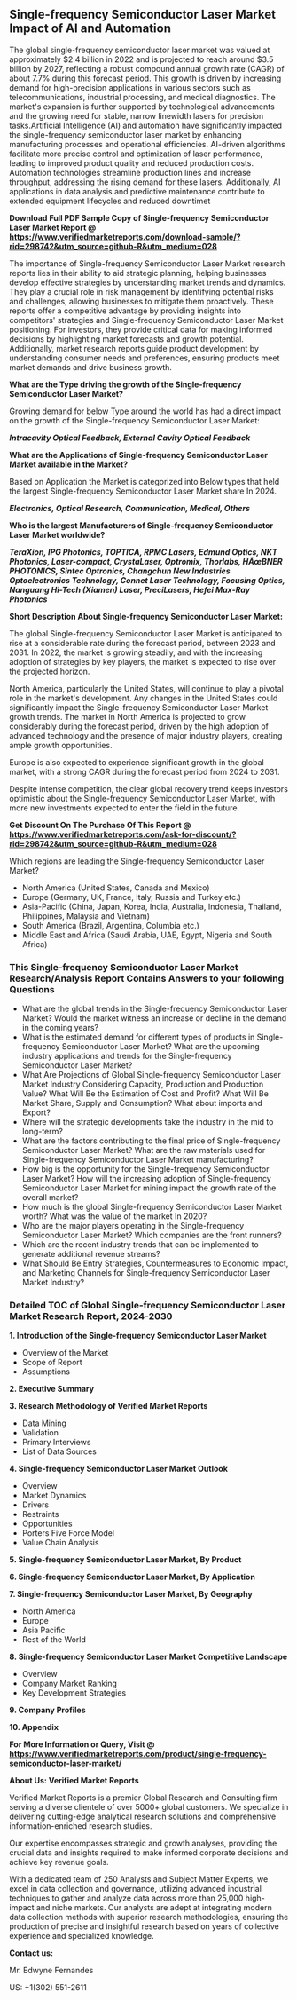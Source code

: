 <h2>Single-frequency Semiconductor Laser Market Impact of AI and Automation</h2>The global single-frequency semiconductor laser market was valued at approximately $2.4 billion in 2022 and is projected to reach around $3.5 billion by 2027, reflecting a robust compound annual growth rate (CAGR) of about 7.7% during this forecast period. This growth is driven by increasing demand for high-precision applications in various sectors such as telecommunications, industrial processing, and medical diagnostics. The market's expansion is further supported by technological advancements and the growing need for stable, narrow linewidth lasers for precision tasks.Artificial Intelligence (AI) and automation have significantly impacted the single-frequency semiconductor laser market by enhancing manufacturing processes and operational efficiencies. AI-driven algorithms facilitate more precise control and optimization of laser performance, leading to improved product quality and reduced production costs. Automation technologies streamline production lines and increase throughput, addressing the rising demand for these lasers. Additionally, AI applications in data analysis and predictive maintenance contribute to extended equipment lifecycles and reduced downtimet</p><p id="" class=""><strong>Download Full PDF Sample Copy of Single-frequency Semiconductor Laser Market Report @ <a href="https://www.verifiedmarketreports.com/download-sample/?rid=298742&utm_source=github-R&utm_medium=028" target="_blank">https://www.verifiedmarketreports.com/download-sample/?rid=298742&utm_source=github-R&utm_medium=028</a></strong></p><p>The importance of&nbsp;Single-frequency Semiconductor Laser Market research reports lies in their ability to aid strategic planning, helping businesses develop effective strategies by understanding market trends and dynamics. They play a crucial role in risk management by identifying potential risks and challenges, allowing businesses to mitigate them proactively. These reports offer a competitive advantage by providing insights into competitors' strategies and Single-frequency Semiconductor Laser Market positioning. For investors, they provide critical data for making informed decisions by highlighting market forecasts and growth potential. Additionally, market research reports guide product development by understanding consumer needs and preferences, ensuring products meet market demands and drive business growth.</p><p><strong>What are the&nbsp;Type driving the growth of the Single-frequency Semiconductor Laser Market?</strong></p><p id="" class="">Growing demand for below Type around the world has had a direct impact on the growth of the Single-frequency Semiconductor Laser Market:</p><em><strong>Intracavity Optical Feedback, External Cavity Optical Feedback</strong></em></p><strong>What are the&nbsp;Applications&nbsp;of Single-frequency Semiconductor Laser Market available in the Market?</strong></p><p id="" class="">Based on Application the Market is categorized into Below types that held the largest Single-frequency Semiconductor Laser Market share In 2024.</p><em><strong>Electronics, Optical Research, Communication, Medical, Others</strong></em></p><strong>Who is the largest Manufacturers of Single-frequency Semiconductor Laser Market worldwide?</strong></p><p><em><strong>TeraXion, IPG Photonics, TOPTICA, RPMC Lasers, Edmund Optics, NKT Photonics, Laser-compact, CrystaLaser, Optromix, Thorlabs, HÃœBNER PHOTONICS, Sintec Optronics, Changchun New Industries Optoelectronics Technology, Connet Laser Technology, Focusing Optics, Nanguang Hi-Tech (Xiamen) Laser, PreciLasers, Hefei Max-Ray Photonics</strong></em></p><p id="" class=""><strong>Short Description About Single-frequency Semiconductor Laser Market:</strong></p><p>The global Single-frequency Semiconductor Laser Market is anticipated to rise at a considerable rate during the forecast period, between 2023 and 2031. In 2022, the market is growing steadily, and with the increasing adoption of strategies by key players, the market is expected to rise over the projected horizon.</p><p>North America, particularly the United States, will continue to play a pivotal role in the market's development. Any changes in the United States could significantly impact the Single-frequency Semiconductor Laser Market growth trends. The market in North America is projected to grow considerably during the forecast period, driven by the high adoption of advanced technology and the presence of major industry players, creating ample growth opportunities.</p><p>Europe is also expected to experience significant growth in the global market, with a strong CAGR during the forecast period from 2024 to 2031.</p><p>Despite intense competition, the clear global recovery trend keeps investors optimistic about the Single-frequency Semiconductor Laser Market, with more new investments expected to enter the field in the future.</p><p id="" class=""><strong>Get Discount On The Purchase Of This Report @ <a href="https://www.verifiedmarketreports.com/ask-for-discount/?rid=298742&utm_source=github-R&utm_medium=028" target="_blank">https://www.verifiedmarketreports.com/ask-for-discount/?rid=298742&utm_source=github-R&utm_medium=028</a></strong></p>Which regions are leading the Single-frequency Semiconductor Laser Market?</p><ul><li>North America (United States, Canada and Mexico)</li><li>Europe (Germany, UK, France, Italy, Russia and Turkey etc.)</li><li>Asia-Pacific (China, Japan, Korea, India, Australia, Indonesia, Thailand, Philippines, Malaysia and Vietnam)</li><li>South America (Brazil, Argentina, Columbia etc.)</li><li>Middle East and Africa (Saudi Arabia, UAE, Egypt, Nigeria and South Africa)</li></ul><h3 id="" class="">This Single-frequency Semiconductor Laser Market Research/Analysis Report Contains Answers to your following Questions</h3><ul><li>What are the global trends in the Single-frequency Semiconductor Laser Market? Would the market witness an increase or decline in the demand in the coming years?</li><li>What is the estimated demand for different types of products in Single-frequency Semiconductor Laser Market? What are the upcoming industry applications and trends for the Single-frequency Semiconductor Laser Market?</li><li>What Are Projections of Global Single-frequency Semiconductor Laser Market Industry Considering Capacity, Production and Production Value? What Will Be the Estimation of Cost and Profit? What Will Be Market Share, Supply and Consumption? What about imports and Export?</li><li>Where will the strategic developments take the industry in the mid to long-term?</li><li>What are the factors contributing to the final price of Single-frequency Semiconductor Laser Market? What are the raw materials used for Single-frequency Semiconductor Laser Market manufacturing?</li><li>How big is the opportunity for the Single-frequency Semiconductor Laser Market? How will the increasing adoption of Single-frequency Semiconductor Laser Market for mining impact the growth rate of the overall market?</li><li>How much is the global Single-frequency Semiconductor Laser Market worth? What was the value of the market In 2020?</li><li>Who are the major players operating in the Single-frequency Semiconductor Laser Market? Which companies are the front runners?</li><li>Which are the recent industry trends that can be implemented to generate additional revenue streams?</li><li>What Should Be Entry Strategies, Countermeasures to Economic Impact, and Marketing Channels for Single-frequency Semiconductor Laser Market Industry?</li></ul><h3 id="" class="">Detailed TOC of Global Single-frequency Semiconductor Laser Market Research Report, 2024-2030</h3><p id="" class=""><strong>1. Introduction of the Single-frequency Semiconductor Laser Market</strong></p><ul><li>Overview of the Market</li><li>Scope of Report</li><li>Assumptions</li></ul><p id="" class=""><strong>2. Executive Summary</strong></p><p id="" class=""><strong>3. Research Methodology of Verified Market Reports</strong></p><ul><li>Data Mining</li><li>Validation</li><li>Primary Interviews</li><li>List of Data Sources</li></ul><p id="" class=""><strong>4. Single-frequency Semiconductor Laser Market Outlook</strong></p><ul><li>Overview</li><li>Market Dynamics</li><li>Drivers</li><li>Restraints</li><li>Opportunities</li><li>Porters Five Force Model</li><li>Value Chain Analysis</li></ul><p id="" class=""><strong>5. Single-frequency Semiconductor Laser Market, By Product</strong></p><p id="" class=""><strong>6. Single-frequency Semiconductor Laser Market, By Application</strong></p><p id="" class=""><strong>7. Single-frequency Semiconductor Laser Market, By Geography</strong></p><ul><li>North America</li><li>Europe</li><li>Asia Pacific</li><li>Rest of the World</li></ul><p id="" class=""><strong>8. Single-frequency Semiconductor Laser Market Competitive Landscape</strong></p><ul><li>Overview</li><li>Company Market Ranking</li><li>Key Development Strategies</li></ul><p id="" class=""><strong>9. Company Profiles</strong></p><p id="" class=""><strong>10. Appendix</strong></p><p id="" class=""><strong>For More Information or Query, Visit @ <a href="https://www.verifiedmarketreports.com/product/single-frequency-semiconductor-laser-market/" target="_blank">https://www.verifiedmarketreports.com/product/single-frequency-semiconductor-laser-market/</a></strong></p><p id="" class=""><strong>About Us: Verified Market Reports</strong></p><p id="" class="">Verified Market Reports is a premier Global Research and Consulting firm serving a diverse clientele of over 5000+ global customers. We specialize in delivering cutting-edge analytical research solutions and comprehensive information-enriched research studies.</p><p id="" class="">Our expertise encompasses strategic and growth analyses, providing the crucial data and insights required to make informed corporate decisions and achieve key revenue goals.</p><p id="" class="">With a dedicated team of 250 Analysts and Subject Matter Experts, we excel in data collection and governance, utilizing advanced industrial techniques to gather and analyze data across more than 25,000 high-impact and niche markets. Our analysts are adept at integrating modern data collection methods with superior research methodologies, ensuring the production of precise and insightful research based on years of collective experience and specialized knowledge.</p><p id="" class=""><strong>Contact us:</strong></p><p id="" class="">Mr. Edwyne Fernandes</p><p id="" class="">US: +1(302) 551-2611</p>